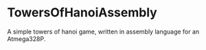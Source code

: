 # TowersOfHanoiAssembly
A simple towers of hanoi game, written in assembly language for an Atmega328P.
